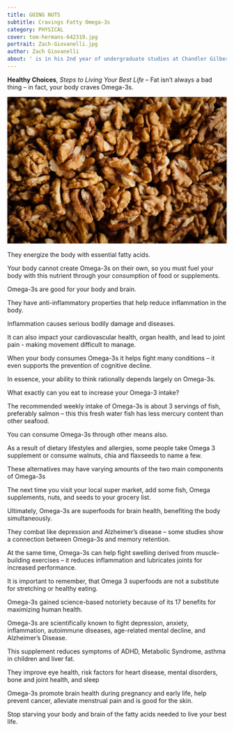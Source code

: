 ```yaml
---
title: GOING NUTS 
subtitle: Cravings Fatty Omega-3s
category: PHYSICAL
cover: tom-hermans-642319.jpg
portrait: Zach-Giovanelli.jpg
author: Zach Giovanelli
about: ' is in his 2nd year of undergraduate studies at Chandler Gilbert Community College majoring in astronautical engineering. He is a fitness enthusiast.'
---
```


**Healthy Choices**, *Steps to Living Your Best Life* – Fat isn’t always a bad thing – in fact, your body craves Omega-3s.

![unsplash.com](./tom-hermans-642319.jpg)

They energize the body with essential fatty acids. 

Your body cannot create Omega-3s on their own, so you must fuel your body with this nutrient through your consumption of food or supplements. 

Omega-3s are good for your body and brain.

They have anti-inflammatory properties that help reduce inflammation in the body.

Inflammation causes serious bodily damage and diseases.

It can also impact your cardiovascular health, organ health, and lead to joint pain - making movement difficult to manage. 

When your body consumes Omega-3s it helps fight many conditions – it even supports the prevention of cognitive decline.

In essence, your ability to think rationally depends largely on Omega-3s.

What exactly can you eat to increase your Omega-3 intake?

The recommended weekly intake of Omega-3s is about 3 servings of fish, preferably salmon – this this fresh water fish has less mercury content than other seafood. 

You can consume Omega-3s through other means also.

As a result of dietary lifestyles and allergies, some people take Omega 3 supplement or consume walnuts, chia and flaxseeds to name a few.

These alternatives may have varying amounts of the two main components of Omega-3s

The next time you visit your local super market, add some fish, Omega supplements, nuts, and seeds to your grocery list. 

Ultimately, Omega-3s are superfoods for brain health, benefiting the body simultaneously.

They combat like depression and Alzheimer’s disease – some studies show a connection between Omega-3s and memory retention. 

At the same time, Omega-3s can help fight swelling derived from muscle-building exercises – it reduces inflammation and lubricates joints for increased performance.

It is important to remember, that Omega 3 superfoods are not a substitute for stretching or healthy eating. 

Omega-3s gained science-based notoriety because of its 17 benefits for maximizing human health. 

Omega-3s are scientifically known to fight depression, anxiety, inflammation, autoimmune diseases, age-related mental decline, and Alzheimer’s Disease.

This supplement reduces symptoms of ADHD, Metabolic Syndrome, asthma in children and liver fat.

They improve eye health, risk factors for heart disease, mental disorders, bone and joint health, and sleep

Omega-3s promote brain health during pregnancy and early life, help prevent cancer, alleviate menstrual pain and is good for the skin. 

Stop starving your body and brain of the fatty acids needed to live your best life.
